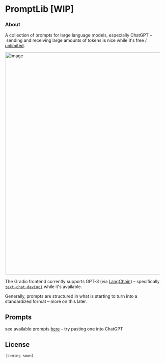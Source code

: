 # PromptLib [WIP]
### About
A collection of prompts for large language models, especially ChatGPT – sending and receiving large amounts of tokens is nice while it's free / [unlimited](https://openai.com/blog/chatgpt-plus/).

<img width="720" alt="image" src="https://user-images.githubusercontent.com/30947643/216523684-7a23fca9-1a3c-4257-bd2a-4f547c80b3fd.png">

The Gradio frontend currently supports GPT-3 (via [LangChain](https://github.com/hwchase17/langchain)) – specifically [`text-chat-davinci`](https://github.com/waylaidwanderer/node-chatgpt-api/commit/b3e6f9b1ac2d46027731430b04825e42fe398717) while it's available.

Generally, prompts are structured in what is starting to turn into a standardized format – more on this later.


## Prompts
see available prompts [here](prompts/) – try pasting one into ChatGPT

<!-- todo: prompt table inc. hyperlinked name, tags, format; updates on push via GitHub action -->


## License
`(coming soon)`